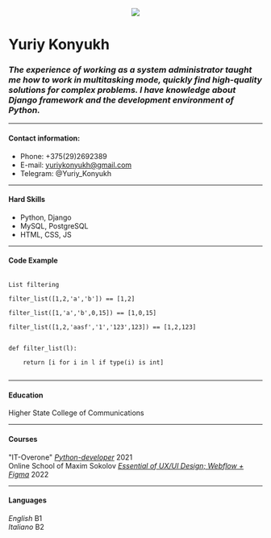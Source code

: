 <!-- Creation of cv.md -->
<p align="center">
  <img src="https://farm66.staticflickr.com/65535/52491025403_688e5d05cc_m.jpg">
</p>

# Yuriy Konyukh
### _The experience of working as a system administrator taught me how to work in multitasking mode, quickly find high-quality solutions for complex problems. I have knowledge about **Django framework** and the development environment of Python._
****
#### Contact information:
  * Phone: +375(29)2692389
  * E-mail: yuriykonyukh@gmail.com
  * Telegram: @Yuriy_Konyukh
****
#### Hard Skills
* Python, Django
* MySQL, PostgreSQL
* HTML, CSS, JS
****
#### Code Example
``` 

List filtering

filter_list([1,2,'a','b']) == [1,2]

filter_list([1,'a','b',0,15]) == [1,0,15]

filter_list([1,2,'aasf','1','123',123]) == [1,2,123]


def filter_list(l):

    return [i for i in l if type(i) is int]
    
```
----
#### Education
Higher State College of Communications
****
#### Courses
"IT-Overone" [*Python-developer*](https://live.staticflickr.com/65535/52490720406_e16ed0960b_c.jpg) 2021<br>
Online School of Maxim Sokolov [*Essential of UX/UI Design; Webflow + Figma*](https://live.staticflickr.com/65535/52491272073_183305510f_b.jpg) 2022
****
#### Languages
*English* B1<br>
*Italiano* B2

